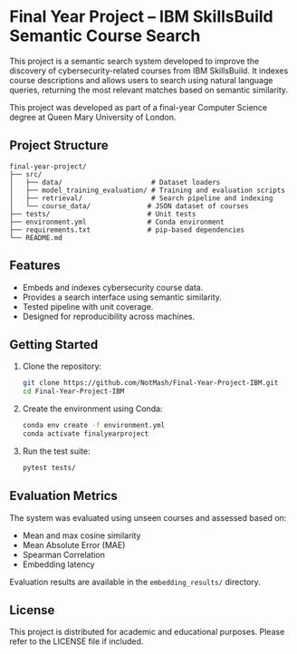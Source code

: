 # Final Year Project – IBM SkillsBuild Semantic Course Search

This project is a semantic search system developed to improve the discovery of cybersecurity-related courses from IBM SkillsBuild. It indexes course descriptions and allows users to search using natural language queries, returning the most relevant matches based on semantic similarity.

This project was developed as part of a final-year Computer Science degree at Queen Mary University of London.

## Project Structure

```
final-year-project/
├── src/
│   ├── data/                      # Dataset loaders
│   ├── model_training_evaluation/ # Training and evaluation scripts
│   ├── retrieval/                 # Search pipeline and indexing
│   └── course_data/              # JSON dataset of courses
├── tests/                        # Unit tests
├── environment.yml               # Conda environment
├── requirements.txt              # pip-based dependencies
└── README.md
```

## Features

- Embeds and indexes cybersecurity course data.
- Provides a search interface using semantic similarity.
- Tested pipeline with unit coverage.
- Designed for reproducibility across machines.

## Getting Started

1. Clone the repository:

   ```bash
   git clone https://github.com/NotMash/Final-Year-Project-IBM.git
   cd Final-Year-Project-IBM
   ```

2. Create the environment using Conda:

   ```bash
   conda env create -f environment.yml
   conda activate finalyearproject
   ```

3. Run the test suite:

   ```bash
   pytest tests/
   ```

## Evaluation Metrics

The system was evaluated using unseen courses and assessed based on:

- Mean and max cosine similarity
- Mean Absolute Error (MAE)
- Spearman Correlation
- Embedding latency

Evaluation results are available in the `embedding_results/` directory.

## License

This project is distributed for academic and educational purposes. Please refer to the LICENSE file if included.
